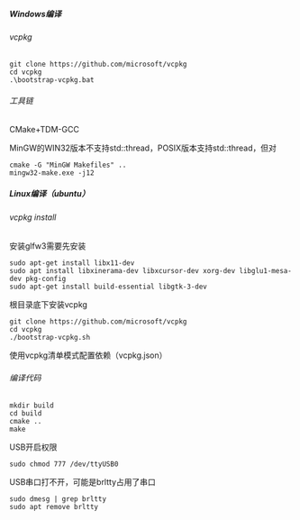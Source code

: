 ##### Windows编译

###### vcpkg

```shell
git clone https://github.com/microsoft/vcpkg
cd vcpkg
.\bootstrap-vcpkg.bat
```

###### 工具链

CMake+TDM-GCC

MinGW的WIN32版本不支持std::thread，POSIX版本支持std::thread，但对

```shell
cmake -G "MinGW Makefiles" ..
mingw32-make.exe -j12

```



##### Linux编译（ubuntu）

###### vcpkg install

安装glfw3需要先安装

```shell
sudo apt-get install libx11-dev    
sudo apt install libxinerama-dev libxcursor-dev xorg-dev libglu1-mesa-dev pkg-config
sudo apt-get install build-essential libgtk-3-dev
```

根目录底下安装vcpkg

```shell
git clone https://github.com/microsoft/vcpkg
cd vcpkg
./bootstrap-vcpkg.sh
```

使用vcpkg清单模式配置依赖（vcpkg.json）

###### 编译代码

```shell
mkdir build
cd build
cmake ..
make
```

USB开启权限

```shell
sudo chmod 777 /dev/ttyUSB0
```

USB串口打不开，可能是brltty占用了串口

```shell
sudo dmesg | grep brltty
sudo apt remove brltty
```
